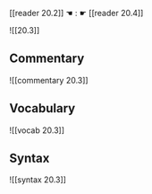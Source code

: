 [[reader 20.2]] ☚ : ☛ [[reader 20.4]]

![[20.3]]

## Commentary

![[commentary 20.3]]

## Vocabulary

![[vocab 20.3]]

## Syntax

![[syntax 20.3]]

